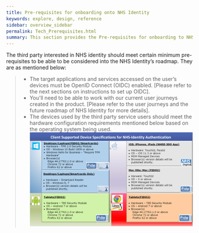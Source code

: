 ```yaml
---
title: Pre-requisites for onboarding onto NHS Identity
keywords: explore, design, reference
sidebar: overview_sidebar
permalink: Tech_Prerequisites.html
summary: This section provides the Pre-requisites for onboarding to NHS Identity
---
```


The third party interested in NHS identity should meet certain minimum pre-requisites to be able to be considered into the NHS Identity’s roadmap. They are as mentioned below:

> * The target applications and services accessed on the user’s devices must be OpenID Connect (OIDC) enabled. [Please refer to the next sections on instructions to set up OIDC].
> * You'll need to be able to work with our current user journeys created in the product. [Please refer to the user journeys and the future roadmap of NHS Identity for more details].
> * The devices used by the third party service users should meet the hardware configuration requirements mentioned below based on the operating system being used.
<a href="images/NHSIdentitySupportedAuthenticationClientEnvironments.png" target="_blank"><img src="images/NHSIdentitySupportedAuthenticationClientEnvironments.png"></a>
   